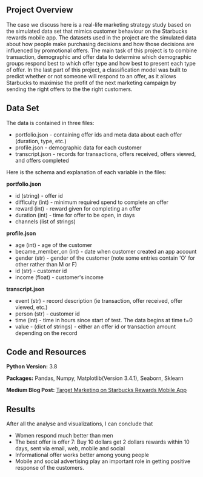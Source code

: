 ## Project Overview
The case we discuss here is a real-life marketing strategy study based on the simulated data set that mimics customer behaviour on the Starbucks rewards mobile app. The datasets used in the project are the simulated data about how people make purchasing decisions and how those decisions are influenced by promotional offers. The main task of this project is to combine transaction, demographic and offer data to determine which demographic groups respond best to which offer type and how best to present each type of offer. In the last part of this project, a classification model was built to predict whether or not someone will respond to an offer, as it allows Starbucks to maximise the profit of the next marketing campaign by sending the right offers to the the right customers.

## Data Set
The data is contained in three files:

* portfolio.json - containing offer ids and meta data about each offer (duration, type, etc.)
* profile.json - demographic data for each customer
* transcript.json - records for transactions, offers received, offers viewed, and offers completed

Here is the schema and explanation of each variable in the files:

**portfolio.json**
* id (string) - offer id
* difficulty (int) - minimum required spend to complete an offer
* reward (int) - reward given for completing an offer
* duration (int) - time for offer to be open, in days
* channels (list of strings)

**profile.json**
* age (int) - age of the customer 
* became_member_on (int) - date when customer created an app account
* gender (str) - gender of the customer (note some entries contain 'O' for other rather than M or F)
* id (str) - customer id
* income (float) - customer's income

**transcript.json**
* event (str) - record description (ie transaction, offer received, offer viewed, etc.)
* person (str) - customer id
* time (int) - time in hours since start of test. The data begins at time t=0
* value - (dict of strings) - either an offer id or transaction amount depending on the record

## Code and Resources
**Python Version:** 3.8

**Packages:** Pandas, Numpy, Matplotlib(Version 3.4.1), Seaborn, Sklearn

**Medium Blog Post:** [Target Marketing on Starbucks Rewards Mobile App](https://eden-ong.medium.com/target-marketing-on-starbucks-rewards-mobile-app-77a49afedeb3)


## Results
After all the analyse and visualizations, I can conclude that
- Women respond much better than men
- The best offer is offer 7: Buy 10 dollars get 2 dollars rewards within 10 days, sent via email, web, mobile and social
- Informational offer works better among young people
- Mobile and social advertising play an important role in getting positive response of the customers.